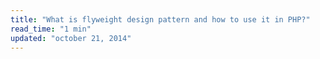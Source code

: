```yaml
---
title: "What is flyweight design pattern and how to use it in PHP?"
read_time: "1 min"
updated: "october 21, 2014"
---
```


